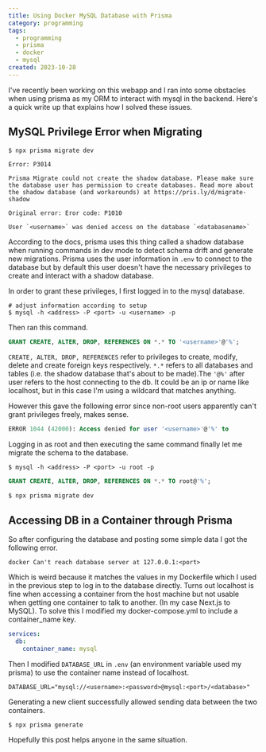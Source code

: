 ```yaml
---
title: Using Docker MySQL Database with Prisma
category: programming
tags:
  - programming
  - prisma
  - docker
  - mysql
created: 2023-10-28
---
```



I've recently been working on this webapp and I ran into some obstacles when using prisma as my ORM to interact with mysql in the backend. Here's a quick write up that explains how I solved these issues.

## MySQL Privilege Error when Migrating

```shell
$ npx prisma migrate dev

Error: P3014

Prisma Migrate could not create the shadow database. Please make sure the database user has permission to create databases. Read more about the shadow database (and workarounds) at https://pris.ly/d/migrate-shadow

Original error: Eror code: P1010

User `<username>` was denied access on the database `<databasename>`

```

According to the docs, prisma uses this thing called a shadow database when running commands in dev mode to detect schema drift and generate new migrations. Prisma uses the user information in `.env` to connect to the database but by default this user doesn't have the necessary privileges to create and interact with a shadow database.

In order to grant these privileges, I first logged in to the mysql database.

```shell
# adjust information according to setup
$ mysql -h <address> -P <port> -u <username> -p
```

Then ran this command.

```sql
GRANT CREATE, ALTER, DROP, REFERENCES ON *.* TO '<username>'@'%';
```

`CREATE, ALTER, DROP, REFERENCES` refer to privileges to create, modify, delete and create foreign keys respectively. `*.*` refers to all databases and tables (i.e. the shadow database that's about to be made).The `'@%'` after user refers to the host connecting to the db. It could be an ip or name like localhost, but in this case I'm using a wildcard that matches anything.

However this gave the following error since non-root users apparently can't grant privileges freely, makes sense.

```sql
ERROR 1044 (42000): Access denied for user '<username>'@'%' to
```

Logging in as root and then executing the same command finally let me migrate the schema to the database.

```shell
$ mysql -h <address> -P <port> -u root -p
```

```sql
GRANT CREATE, ALTER, DROP, REFERENCES ON *.* TO root@'%';
```

```shell
$ npx prisma migrate dev
```

## Accessing DB in a Container through Prisma

So after configuring the database and posting some simple data I got the following error.

```text
docker Can't reach database server at 127.0.0.1:<port>
```

Which is weird because it matches the values in my Dockerfile which I used in the previous step to log in to the database directly. Turns out localhost is fine when accessing a container from the host machine but not usable when getting one container to talk to another. (In my case Next.js to MySQL). To solve this I modified my docker-compose.yml to include a container_name key.

```yaml
services:
  db:
    container_name: mysql
```

Then I modified `DATABASE_URL` in `.env` (an environment variable used my prisma) to use the container name instead of localhost.

```text
DATABASE_URL="mysql://<username>:<password>@mysql:<port>/<database>"
```

Generating a new client successfully allowed sending data between the two containers.

```shell
$ npx prisma generate
```

Hopefully this post helps anyone in the same situation.
